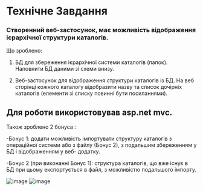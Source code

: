 # Технічне Завдання
### Створенний веб-застосунок,  має можливість відображення ієрархічної структури каталогів.

   Що зроблено: 

1. БД для збереження ієрархічної системи каталогів (папок). Наповнити БД
даними зі схеми внизу.

2. Веб-застосунок для відображення структури каталогів із БД. На веб сторінці
кожного каталогу відобразити назву та список дочірніх каталогів (елементи
зі списку повинні бути посиланнями).

## Для роботи використовував asp.net mvc.

Також зроблено 2 бонуса : 

-Бонус 1: додати можливість імпортувати структуру каталогів з операційної системи
або з файлу (Бонус 2), з подальшим збереженням у БД і відображенням у веб-
додатку.

-Бонус 2 (при виконанні Бонус 1): структура каталогів, що вже існує в БД при цьому
експортується в файл, з можливістю подальшого імпорту.


![image](https://user-images.githubusercontent.com/71034124/235233656-976a3238-83ed-4ab0-a1f6-427899d5ca21.png)
![image](https://user-images.githubusercontent.com/71034124/235242199-73801696-f653-450b-a14a-f6c8bcdb629e.png)
